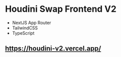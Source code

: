 # Houdini Swap Frontend V2
- NextJS App Router
- TailwindCSS
- TypeScript

## https://houdini-v2.vercel.app/


